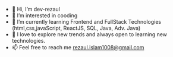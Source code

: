 - 👋 Hi, I’m dev-rezaul
- 👀 I’m interested in cooding
- 🌱 I’m currently learning Frontend and FullStack Technologies (html,css,javaScript, ReactJS, SQL, Java, Adv. Java)
- 💞️ I love to explore new trends and always open to learning new technologies.
- 📫 Feel free to reach me rezaul.islam1008@gmail.com

<!---
dev-rezaul/dev-rezaul is a ✨ special ✨ repository because its `README.md` (this file) appears on your GitHub profile.
You can click the Preview link to take a look at your changes.
--->
